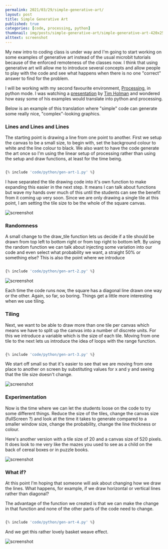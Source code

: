 ```yaml
---
permalink: 2021/03/29/simple-generative-art/
layout: post
title: Simple Generative Art
published: true
categories: [code, processing, python]
thumbnail: img/posts/simple-generative-art/simple-generative-art-420x255.webp
alttext: screenshot
---
```


My new intro to coding class is under way and I'm going to start working on some examples of generative art instead of the usual microbit tutorials because of the 
enforced remoteness of the classes now. I think that using generative art will allow me to introduce several concepts and allow people to play with the code and 
see what happens when there is no one "correct" answer to find for the problem. 

I will be working with my second favourite environment, <a href="https://processing.org/">Processing</a>, in python mode. I was watching a <a href="https://youtu.be/4Se0_w0ISYk">presentation</a> by 
<a href="https://tholman.com">Tim Holman</a> and wondered how easy some of his examples would translate into python and processing. 

Below is an example of this translation where "simple" code can generate some really nice, "complex"-looking graphics.


### Lines and Lines and Lines

The starting point is drawing a line from one point to another. First we setup the canvas to be a small size, to begin with, set the background colour to white 
and the line colour to black. We also want to have the code generate the art once so I'm using the linear setup of processing rather than using the setup and draw functions, 
at least for the time being.

```python

{% include 'code/python/gen-art-1.py' %}

```

I have separated the tile drawing code into it's own function to make expanding this easier in the next step. It means I can talk about functions but wave my hands over much of this until 
the students can see the benefit from it coming up very soon. Since we are only drawing a single tile at this point, I am setting the tile size to be the whole of the square canvas.


![screenshot](/img/posts/simple-generative-art/art-1.webp)


### Randomness

A small change to the draw_tile function lets us decide if a tile should be drawn from top left to bottom right or from top right to bottom left. By using the random function 
we can talk about injecting some variation into our code and even select what probability we want, a straight 50% or something else? This is also the point where we introduce 

```python

{% include 'code/python/gen-art-2.py' %}

```

![screenshot](/img/posts/simple-generative-art/art-2.webp)

Each time the code runs now, the square has a diagonal line drawn one way or the other. Again, so far, so boring. Things get a little more interesting when we use tiling.


### Tiling

Next, we want to be able to draw more than one tile per canvas which means we have to split up the canvas into a number of discrete units. For this we 
introduce a variable which is the size of each tile. Moving from one tile to the next lets us introduce the idea of loops with the range function. 

```python

{% include 'code/python/gen-art-3.py' %}

```

We start off 
small so that it's easier to see that we are moving from one place to another on screen by substituting values for x and y and seeing that the tile size doesn't change. 


![screenshot](/img/posts/simple-generative-art/art-3.webp)


### Experimentation

Now is the time where we can let the students loose on the code to try some different things. Reduce the size of the tiles, change the canvas size (fullScreen ?) and look at the time it 
takes to generate compared to a smaller window size, change the probability, change the line thickness or colour. 

Here's another version with a tile size of 20 and a canvas size of 520 pixels. It does look to me very like the mazes you used to see as a child on the back of cereal boxes 
or in puzzle books. 

![screenshot](/img/posts/simple-generative-art/art-4.webp)


### What if?

At this point I'm hoping that someone will ask about changing how we draw the lines. What happens, for example, if we draw horizontal or vertical lines rather than 
diagonal? 

The advantage of the function we created is that we can make the change in that function and none of the other parts of the code need to change. 

```python

{% include 'code/python/gen-art-4.py' %}

```


And we get this rather lovely basket weave effect.


![screenshot](/img/posts/simple-generative-art/art-5.webp)

